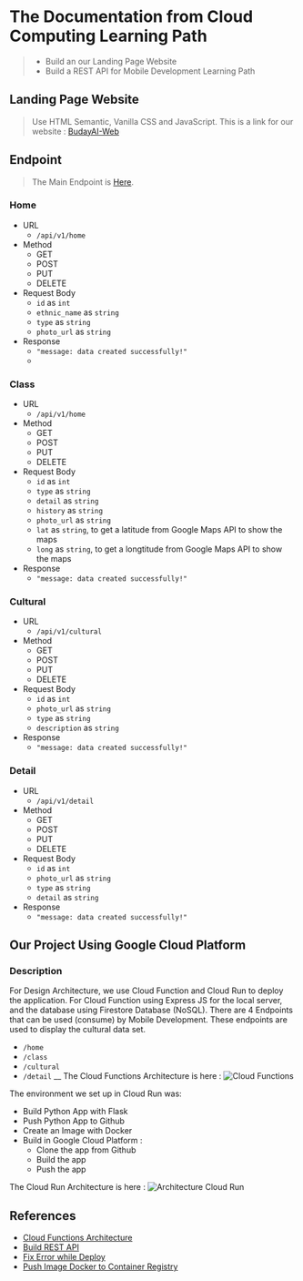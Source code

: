 # The Documentation from Cloud Computing Learning Path
> - Build an our Landing Page Website
> - Build a REST API for Mobile Development Learning Path

## Landing Page Website
> Use HTML Semantic, Vanilla CSS and JavaScript.
> This is a link for our website : [BudayAI-Web](https://buday-ai-vickyadri29.vercel.app/)

## Endpoint
> The Main Endpoint is [Here](https://us-central1-budayai-c22-ps195.cloudfunctions.net/app/).

### Home
- URL
  - `/api/v1/home`
- Method
  - GET
  - POST
  - PUT
  - DELETE
- Request Body
  - `id` as `int`
  - `ethnic_name` as `string`
  - `type` as `string`
  - `photo_url` as `string`
- Response
  - `"message: data created successfully!"`
  - 
### Class
- URL
  - `/api/v1/home`
- Method
  - GET
  - POST
  - PUT
  - DELETE
- Request Body
  - `id` as `int`
  - `type` as `string`
  - `detail` as `string`
  - `history` as `string`
  - `photo_url` as `string`
  - `lat` as `string`, to get a latitude from Google Maps API to show the maps
  - `long` as `string`, to get a longtitude from Google Maps API to show the maps
- Response
  - `"message: data created successfully!"`

### Cultural
- URL
  - `/api/v1/cultural`
- Method
  - GET
  - POST
  - PUT
  - DELETE
- Request Body
  - `id` as `int`
  - `photo_url` as `string`
  - `type` as `string`
  - `description` as `string`
- Response
  - `"message: data created successfully!"`

### Detail
- URL
  - `/api/v1/detail`
- Method
  - GET
  - POST
  - PUT
  - DELETE
- Request Body
  - `id` as `int`
  - `photo_url` as `string`
  - `type` as `string`
  - `detail` as `string`
- Response
  - `"message: data created successfully!"`<br/>

## Our Project Using Google Cloud Platform
### Description
For Design Architecture, we use Cloud Function and Cloud Run to deploy the application. For Cloud Function using Express JS for the local server, and the database using Firestore Database (NoSQL). There are 4 Endpoints that can be used (consume) by Mobile Development. These endpoints are used to display the cultural data set.
- `/home`
- `/class`
- `/cultural`
- `/detail` __
The Cloud Functions Architecture is here :
![Cloud Functions](https://storage.googleapis.com/budayai-datasets/RestAPI.png)

The environment we set up in Cloud Run was:
- Build Python App with Flask
- Push Python App to Github
- Create an Image with Docker
- Build in Google Cloud Platform :
  - Clone the app from Github
  - Build the app
  - Push the app 

The Cloud Run Architecture is here :
![Architecture Cloud Run](https://storage.googleapis.com/budayai-datasets/FlaskApp.png)

## References
- [Cloud Functions Architecture](https://www.fiverr.com/arslan_96/write-google-cloud-function-with-firebase)
- [Build REST API](https://www.youtube.com/watch?v=3dFT7QaVSZ8&list=PLJetLDY7yKupm5WTx02ylh1I25rJLPvXe)
- [Fix Error while Deploy](https://stackoverflow.com/questions/48602833/eslint-error-while-trying-to-deploy-firebase-functions)
- [Push Image Docker to Container Registry](https://www.youtube.com/watch?v=_XAk5T_4-O0&t=376s)
